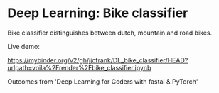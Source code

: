 # Deep Learning: Bike classifier

Bike classifier distinguishes between dutch, mountain and road bikes.

Live demo:

https://mybinder.org/v2/gh/jjcfrank/DL_bike_classifier/HEAD?urlpath=voila%2Frender%2Fbike_classifier.ipynb


Outcomes from 'Deep Learning for Coders with fastai &amp; PyTorch'
